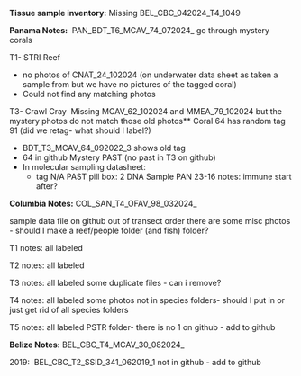 
**Tissue sample inventory:** Missing BEL_CBC_042024_T4_1049

**Panama Notes:**  PAN_BDT_T6_MCAV_74_072024_
go through mystery corals 

T1- STRI Reef 
- no photos of CNAT_24_102024 (on underwater data sheet as taken a sample from but we have no pictures of the tagged coral) 
- Could not find any matching photos 

T3- Crawl Cray 
Missing MCAV_62_102024 and MMEA_79_102024 but the mystery photos do not match those old photos**
Coral 64 has random tag 91 (did we retag- what should I label?)
- BDT_T3_MCAV_64_092022_3 shows old tag 
- 64 in github
Mystery PAST (no past in T3 on github) 
- In molecular sampling datasheet: 
	- tag N/A PAST pill box: 2 DNA Sample PAN 23-16 notes: immune start after? 



**Columbia Notes:** COL_SAN_T4_OFAV_98_032024_

sample data file on github out of transect order
there are some misc photos - should I make a reef/people folder (and fish) folder?

T1 notes: all labeled

T2 notes: all labeled

T3 notes: all labeled 
some duplicate files - can i remove? 

T4 notes: all labeled
some photos not in species folders- should I put in or just get rid of all species folders

T5 notes: all labeled
PSTR folder- there is no 1 on github - add to github



**Belize Notes:** BEL_CBC_T4_MCAV_30_082024_

2019: 
BEL_CBC_T2_SSID_341_062019_1 not in github - add to github